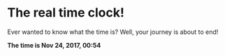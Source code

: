 # The real time clock!

Ever wanted to know what the time is? Well, your journey is about to end!

**The time is Nov 24, 2017, 00:54**